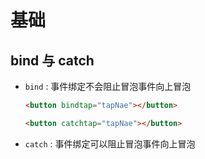 # 基础

## bind 与 catch

+ `bind` : 事件绑定不会阻止冒泡事件向上冒泡

  ```html
  <button bindtap="tapNae"></button>
  ```

  ```html
  <button catchtap="tapNae"></button>
  ```

+ `catch` : 事件绑定可以阻止冒泡事件向上冒泡
